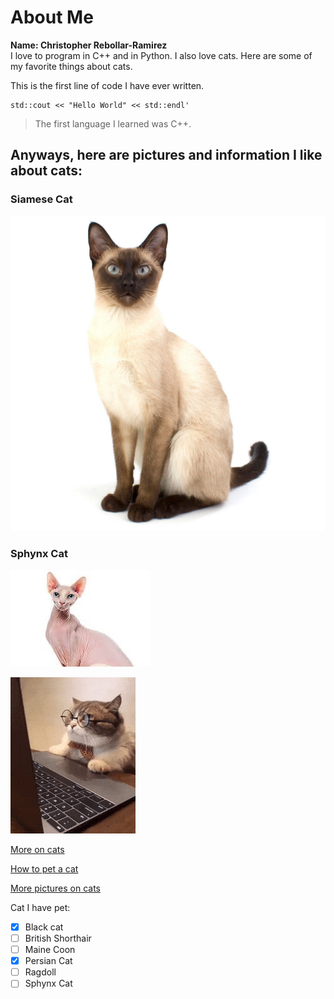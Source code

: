 # About Me

**Name: Christopher Rebollar-Ramirez** \
I love to program in C++ and in Python. I also love cats. Here are some of my favorite things about cats.

This is the first line of code I have ever written.
```
std::cout << "Hello World" << std::endl'
```
> The first language I learned was C++. 

## Anyways, here are pictures and information I like about cats:

### Siamese Cat
![Siamese cat](Siamese-Cat_0.webp)

### Sphynx Cat
![Cat](sphynxcat.jpeg)

![This is an image of a cat](computercat.gif)

[More on cats](factsoncats.md)

[How to pet a cat](petcat.md)

[More pictures on cats](https://pixabay.com/images/search/cat/)

Cat I have pet:
- [X]  Black cat
- [ ]  British Shorthair
- [ ]  Maine Coon
- [X]  Persian Cat
- [ ]  Ragdoll
- [ ]  Sphynx Cat